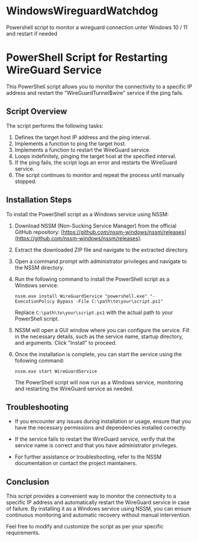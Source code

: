 # WindowsWireguardWatchdog
Powershell script to monitor a wireguard connection unter Windows 10 / 11 and restart if needed

# PowerShell Script for Restarting WireGuard Service

This PowerShell script allows you to monitor the connectivity to a specific IP address and restart the "WireGuardTunnel$wire" service if the ping fails.

## Script Overview

The script performs the following tasks:

1. Defines the target host IP address and the ping interval.
2. Implements a function to ping the target host.
3. Implements a function to restart the WireGuard service.
4. Loops indefinitely, pinging the target host at the specified interval.
5. If the ping fails, the script logs an error and restarts the WireGuard service.
6. The script continues to monitor and repeat the process until manually stopped.

## Installation Steps

To install the PowerShell script as a Windows service using NSSM:

1. Download NSSM (Non-Sucking Service Manager) from the official GitHub repository: [https://github.com/nssm-windows/nssm/releases](https://github.com/nssm-windows/nssm/releases).

2. Extract the downloaded ZIP file and navigate to the extracted directory.

3. Open a command prompt with administrator privileges and navigate to the NSSM directory.

4. Run the following command to install the PowerShell script as a Windows service:

   ```shell
   nssm.exe install WireGuardService "powershell.exe" "-ExecutionPolicy Bypass -File C:\path\to\your\script.ps1"
   ```

   Replace `C:\path\to\your\script.ps1` with the actual path to your PowerShell script.

5. NSSM will open a GUI window where you can configure the service. Fill in the necessary details, such as the service name, startup directory, and arguments. Click "Install" to proceed.

6. Once the installation is complete, you can start the service using the following command:

   ```shell
   nssm.exe start WireGuardService
   ```

   The PowerShell script will now run as a Windows service, monitoring and restarting the WireGuard service as needed.

## Troubleshooting

- If you encounter any issues during installation or usage, ensure that you have the necessary permissions and dependencies installed correctly.

- If the service fails to restart the WireGuard service, verify that the service name is correct and that you have administrator privileges.

- For further assistance or troubleshooting, refer to the NSSM documentation or contact the project maintainers.

## Conclusion

This script provides a convenient way to monitor the connectivity to a specific IP address and automatically restart the WireGuard service in case of failure. By installing it as a Windows service using NSSM, you can ensure continuous monitoring and automatic recovery without manual intervention.

Feel free to modify and customize the script as per your specific requirements.
